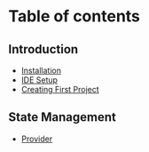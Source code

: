 # Table of contents

## Introduction

* [Installation](README.md)
* [IDE Setup](introduction/ide-setup.md)
* [Creating First Project](introduction/creating-first-project.md)

## State Management

* [Provider](state-management/provider.md)
